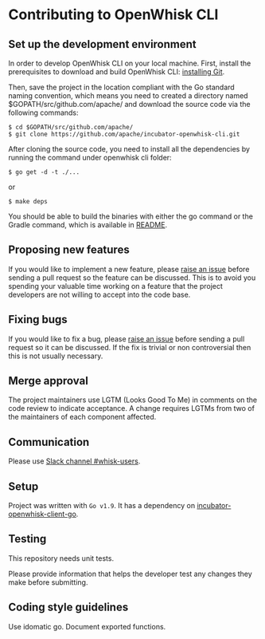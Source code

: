 <!--
#
# Licensed to the Apache Software Foundation (ASF) under one or more
# contributor license agreements.  See the NOTICE file distributed with
# this work for additional information regarding copyright ownership.
# The ASF licenses this file to You under the Apache License, Version 2.0
# (the "License"); you may not use this file except in compliance with
# the License.  You may obtain a copy of the License at
#
#     http://www.apache.org/licenses/LICENSE-2.0
#
# Unless required by applicable law or agreed to in writing, software
# distributed under the License is distributed on an "AS IS" BASIS,
# WITHOUT WARRANTIES OR CONDITIONS OF ANY KIND, either express or implied.
# See the License for the specific language governing permissions and
# limitations under the License.
#
-->

# Contributing to OpenWhisk CLI

## Set up the development environment

In order to develop OpenWhisk CLI on your local machine. First, install the prerequisites to
download and build OpenWhisk CLI: [installing Git](https://git-scm.com/book/en/v2/Getting-Started-Installing-Git).

Then, save the project in the location compliant with the Go standard naming convention, which means you need to
created a directory named $GOPATH/src/github.com/apache/ and download the source code via the following commands:

```
$ cd $GOPATH/src/github.com/apache/
$ git clone https://github.com/apache/incubator-openwhisk-cli.git
```

After cloning the source code, you need to install all the dependencies by running the command under openwhisk cli folder:

```
$ go get -d -t ./...
```

or

```
$ make deps
```

You should be able to build the binaries with either the go command or the Gradle command, which is available in [README](https://github.com/apache/incubator-openwhisk-cli/blob/master/README.md).


## Proposing new features

If you would like to implement a new feature, please [raise an issue](https://github.com/apache/incubator-openwhisk-cli/issues) before sending a pull request so the feature can be discussed.
This is to avoid you spending your valuable time working on a feature that the project developers are not willing to accept into the code base.

## Fixing bugs

If you would like to fix a bug, please [raise an issue](https://github.com/apache/incubator-openwhisk-cli/issues) before sending a pull request so it can be discussed.
If the fix is trivial or non controversial then this is not usually necessary.

## Merge approval

The project maintainers use LGTM (Looks Good To Me) in comments on the code review to
indicate acceptance. A change requires LGTMs from two of the maintainers of each
component affected.

## Communication

Please use [Slack channel #whisk-users](https://cloudplatform.slack.com/messages/whisk_cli).

## Setup

Project was written with `Go v1.9`. It has a dependency on [incubator-openwhisk-client-go](https://github.com/apache/incubator-openwhisk-client-go).

## Testing

This repository needs unit tests.

Please provide information that helps the developer test any changes they make before submitting.

## Coding style guidelines

Use idomatic go. Document exported functions.
